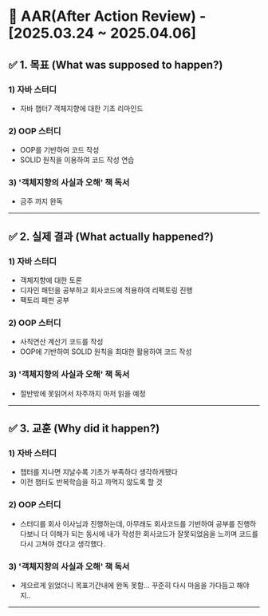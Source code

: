 # 📌 AAR(After Action Review) - [2025.03.24 ~ 2025.04.06]

## ✅ 1. 목표 (What was supposed to happen?)

### 1) 자바 스터디
- 자바 챕터7 객체지향에 대한 기초 리마인드

### 2) OOP 스터디
- OOP를 기반하여 코드 작성
- SOLID 원칙을 이용하여 코드 작성 연습

### 3) '객체지향의 사실과 오해' 책 독서
- 금주 까지 완독
---

## ✅ 2. 실제 결과 (What actually happened?)

### 1) 자바 스터디
- 객체지향에 대한 토론
- 디자인 패턴을 공부하고 회사코드에 적용하여 리펙토링 진행
- 팩토리 패펀 공부

### 2) OOP 스터디
- 사칙연산 계산기 코드를 작성
- OOP에 기반하여 SOLID 원칙을 최대한 활용하여 코드 작성

### 3) '객체지향의 사실과 오해' 책 독서
- 절반밖에 못읽어서 차주까지 마저 읽을 예정

---

## ✅ 3. 교훈 (Why did it happen?)

### 1) 자바 스터디
- 챕터를 지나면 지날수록 기초가 부족하다 생각하게됐다
- 이전 챕터도 반복학습을 하고 까먹지 않도록 할 것

### 2) OOP 스터디
- 스터디를 회사 이사님과 진행하는데, 아무래도 회사코드를 기반하여 공부를 진행하다보니 더 이해가 되는 동시에 내가 작성한 회사코드가 잘못되었음을 느끼며 코드를 다시 고쳐야 겠다고 생각했다.

### 3) '객체지향의 사실과 오해' 책 독서
- 게으르게 읽었더니 목표기간내에 완독 못함... 꾸준히 다시 마음을 가다듬고 해야지..
---
